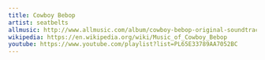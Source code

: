 ```yaml
---
title: Cowboy Bebop
artist: seatbelts
allmusic: http://www.allmusic.com/album/cowboy-bebop-original-soundtrack-mw0000984943
wikipedia: https://en.wikipedia.org/wiki/Music_of_Cowboy_Bebop
youtube: https://www.youtube.com/playlist?list=PL65E33789AA7052BC
---
```

